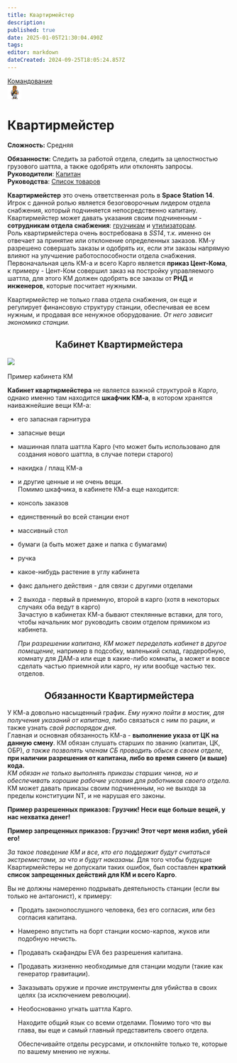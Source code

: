 ```yaml
---
title: Квартирмейстер
description: 
published: true
date: 2025-01-05T21:30:04.490Z
tags: 
editor: markdown
dateCreated: 2024-09-25T18:05:24.857Z
---
```


<div style="display: flex; justify-content: center;">
<div class="roles-passport comm">
  <div class="title comm"><a href="/roles/command">Командование</a></div>
  <div>
    <div><div><img src="/roles/quartermaster.png"></div></div>
  <div><div>
    <h1>Квартирмейстер</h1>
    <p><strong>Сложность:</strong> Средняя</p>
    <strong>Обязанности:</strong> Следить за работой отдела, следить за целостностью  грузового шаттла, а также одобрять или отклонять запросы.<br>
    <b>Руководители</b>: <a href="/roles/captain" title="Капитан">Капитан</a><br>
    <b>Руководства</b>: <a href="/guides/listofproducts">Список товаров</a>
  </div></div>
  </div>
</div>
</div>

**Квартирмейстер** это очень ответственная роль в **Space Station 14**. Игрок с данной ролью является безоговорочным лидером отдела снабжения, который подчиняется непосредственно капитану. Квартирмейстер может давать указания своим подчиненным - **сотрудникам отдела снабжения**: [грузчикам](/roles/loader) и [утилизаторам](/roles/utilizer).  
Роль квартирмейстера очень востребована в *SS14*, т.к. именно он отвечает за принятие или отклонение определенных заказов. КМ-у разрешено совершать заказы и одобрять их, если эти заказы напрямую влияют на улучшение работоспособности отдела снабжения. Первоначальная цель КМ-а и всего Карго является **приказ Цент-Кома**, к примеру - Цент-Ком совершил заказ на постройку управляемого шаттла, для этого КМ должен одобрять все заказы от **РНД** и **инженеров**, которые посчитает нужными.  
  
Квартирмейстер не только глава отдела снабжения, он еще и регулирует финансовую структуру станции, обеспечивая ее всем нужным, и продавая все ненужное оборудование. *От него зависит экономика станции.*

## <center> Кабинет Квартирмейстера </center>

![](https://wiki.ss14.su/images/thumb/9/9f/SS14_KM_cab.png/300px-SS14_KM_cab.png)

Пример кабинета КМ

  
**Кабинет квартирмейстера** не является важной структурой в *Карго*, однако именно там находится **шкафчик КМ-а**, в котором хранятся наиважнейшие вещи КМ-а:

-   его запасная гарнитура
-   запасные вещи
-   машинная плата шаттла Карго (что может быть использовано для создания нового шаттла, в случае потери старого)
-   накидка / плащ КМ-а
-   и другие ценные и не очень вещи.  
    Помимо шкафчика, в кабинете КМ-а еще находится:
-   консоль заказов
-   единственный во всей станции енот
-   массивный стол
-   бумаги (а быть может даже и папка с бумагами)
-   ручка
-   какое-нибудь растение в углу кабинета
-   факс дальнего действия - для связи с другими отделами
-   2 выхода - первый в приемную, второй в карго (хотя в некоторых случаях оба ведут в карго)  
    Зачастую в кабинетах КМ-а бывают стеклянные вставки, для того, чтобы начальник мог руководить своим отделом прямиком из кабинета.  
      
    *При разрешении капитана, КМ может переделать кабинет в другое помещение,* например в подсобку, маленький склад, гардеробную, комнату для ДАМ-а или еще в какие-либо комнаты, а может и вовсе сделать частью приемной или карго, ну или вообще частью тех. отделов.

## <center> Обязанности Квартирмейстера </center>

  
У КМ-а довольно насыщенный график. *Ему нужно пойти в мостик, для получения указаний от капитана*, либо связаться с ним по рации, и также узнать *свой распорядок дня.*  
Главная и основная обязанность КМ-а - **выполнение указа от ЦК на данную смену**. КМ обязан слушать старших по званию (капитан, ЦК, ОБР), *а также позволять членам СБ проводить обыск в своем отделе,* **при наличии разрешения от капитана, либо во время синего (и выше) кода.**  
*КМ обязан не только выполнять приказы старших чинов, но и обеспечивать хорошие рабочие условия для работников своего отдела.* КМ может давать приказы своим подчиненным, но не выходя за пределы конституции NT, и не нарушая его законы.

  
**Пример разрешенных приказов: Грузчик! Неси еще больше вещей, у нас нехватка денег!**

  
**Пример запрещенных приказов: Грузчик! Этот черт меня избил, убей его!**

  
*За такое поведение КМ и все, кто его поддержит будут считаться экстремистами, за что и будут наказаны.* Для того чтобы будущие Квартирмейстеры не допускали таких ошибок, был составлен **краткий список запрещенных действий для КМ и всего Карго**.  
  
Вы не должны намеренно подрывать деятельность станции (если вы только не антагонист), к примеру:

-   Продать законопослушного человека, без его согласия, или без согласия капитана.
-   Намерено впустить на борт станции космо-карпов, жуков или подобную нечисть.
-   Продавать скафандры EVA без разрешения капитана.
-   Продавать жизненно необходимые для станции модули (такие как генератор гравитации).
-   Заказывать оружие и прочие инструменты для убийства в своих целях (за исключением революции).
-   Необоснованно угнать шаттла Карго.  
      
    Находите общий язык со всеми отделами. Помимо того что вы глава, вы еще и самый главный представитель своего отдела.  
      
    Обеспечивайте отделы ресурсами, и отклоняйте только те, которые по вашему мнению не нужны.

<div class="table"></div>
